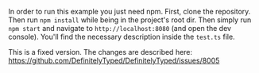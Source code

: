 In order to run this example you just need npm. First, clone the repository. Then run `npm install` while being in the
project's root dir. Then simply run `npm start` and navigate to `http://localhost:8080` (and open the dev console).
You'll find the necessary description inside the `test.ts` file.

This is a fixed version. The changes are described here: https://github.com/DefinitelyTyped/DefinitelyTyped/issues/8005
